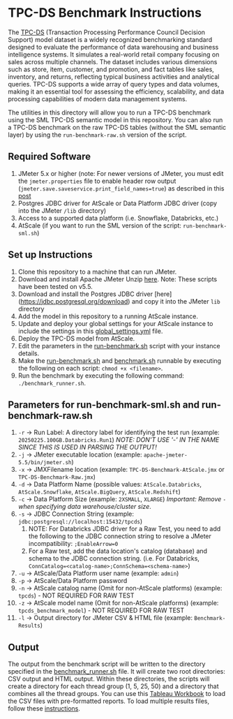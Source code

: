 # TPC-DS Benchmark Instructions

The [TPC-DS](https://www.tpc.org/tpcds/) (Transaction Processing Performance Council Decision Support) model dataset is a widely recognized benchmarking standard designed to evaluate the performance of data warehousing and business intelligence systems. It simulates a real-world retail company focusing on sales across multiple channels. The dataset includes various dimensions such as store, item, customer, and promotion, and fact tables like sales, inventory, and returns, reflecting typical business activities and analytical queries. TPC-DS supports a wide array of query types and data volumes, making it an essential tool for assessing the efficiency, scalability, and data processing capabilities of modern data management systems.

The utilities in this directory will allow you to run a TPC-DS benchmark using the SML TPC-DS semantic model in this repository. You can also run a TPC-DS benchmark on the raw TPC-DS tables (without the SML semantic layer) by using the `run-benchmark-raw.sh` version of the script.

## Required Software
1. JMeter 5.x or higher (note: For newer versions of JMeter, you must edit the `jmeter.properties` file to enable header row output (`jmeter.save.saveservice.print_field_names=true`) as described in this [post](https://stackoverflow.com/questions/54367120/how-to-get-header-file-in-csv-file-in-jmeter)
2. Postgres JDBC driver for AtScale or Data Platform JDBC driver (copy into the JMeter `/lib` directory)
3. Access to a supported data platform (i.e. Snowflake, Databricks, etc.)
4. AtScale (if you want to run the SML version of the script: `run-benchmark-sml.sh`)
   
## Set up Instructions
1. Clone this repository to a machine that can run JMeter.
2. Download and install Apache JMeter Unzip [here](https://jmeter.apache.org/download_jmeter.cgi). Note: These scripts have been tested on v5.5.
3. Download and install the Postgres JDBC driver [here] (https://jdbc.postgresql.org/download) and copy it into the JMeter `lib` directory
4. Add the model in this repository to a running AtScale instance.
5. Update and deploy your global settings for your AtScale instance to include the settings in this [global_settings.yml](global_settings.yml) file.
6. Deploy the TPC-DS model from AtScale.
7. Edit the parameters in the [run-benchmark.sh](run-benchmark.sh) script with your instance details.
8. Make the [run-benchmark.sh](run-benchmark.sh) and [benchmark.sh](benchmark.sh) runnable by executing the following on each script: `chmod +x <filename>`.
9. Run the benchmark by executing the following command: `./benchmark_runner.sh`.

## Parameters for run-benchmark-sml.sh and run-benchmark-raw.sh
1. `-r` -> Run Label: A directory label for identifying the test run (example: `20250225.100GB.Databricks.Run1`) *NOTE: DON'T USE '-' IN THE NAME SINCE THIS IS USED IN PARSING THE OUTPUT!*
2. `-j` -> JMeter executable location (example: `apache-jmeter-5.5/bin/jmeter.sh`)
3. `-x` -> JMXFilename location (example: `TPC-DS-Benchmark-AtScale.jmx` or `TPC-DS-Benchmark-Raw.jmx`)
4. `-d` -> Data Platform Name (possible values: `AtScale.Databricks`, `AtScale.Snowflake`, `AtScale.BigQuery`, `AtScale.Redshift`) 
5. `-c` -> Data Platform Size (example: `2XSMALL`, `XLARGE`) *Important: Remove `-` when specifying data warehouse/cluster size*.
6. `-s` -> JDBC Connection String (example: `jdbc:postgresql://localhost:15432/tpcds`)
    1. NOTE: For Databricks JDBC driver for a Raw Test, you need to add the following to the JDBC connection string to resolve a JMeter incompatibility: `;EnableArrow=0`
    2. For a Raw test, add the data location's catalog (database) and schema to the JDBC connection string. (i.e. For Databricks, `ConnCatalog=<catalog-name>;ConnSchema=<schema-name>`)
7. `-u` -> AtScale/Data Platform user name (example: `admin`)
8. `-p` -> AtScale/Data Platform password
9. `-n` -> AtScale catalog name (Omit for non-AtScale platforms) (example: `tpcds`) - NOT REQUIRED FOR RAW TEST
10. `-z` -> AtScale model name (Omit for non-AtScale platforms) (example: `tpcds_benchmark_model`) - NOT REQUIRED FOR RAW TEST
11. `-l` -> Output directory for JMeter CSV & HTML file (example: `Benchmark-Results`)

## Output
The output from the benchmark script will be written to the directory specified in the [benchmark_runner.sh](benchmark_runner.sh) file. It will create two root directories: CSV output and HTML output. Within these directories, the scripts will create a directory for each thread group (1, 5, 25, 50) and a directory that combines all the thread groups. You can use this [Tableau Workbook](TPC-DS-Benchmark-AtScale.jmx) to load the CSV files with pre-formatted reports. To load multiple results files, follow these [instructions](https://community.tableau.com/s/question/0D54T00000C6l3wSAB/connecting-to-mutliple-csv-files).

